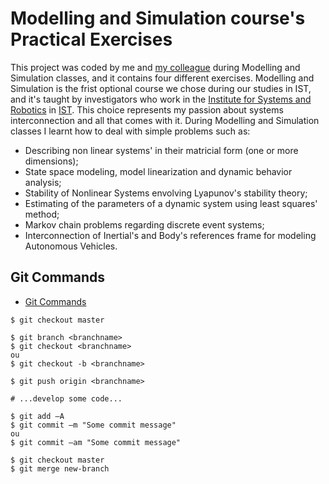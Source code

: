 # Modelling and Simulation course's Practical Exercises

This project was coded by me and [my colleague](https://github.com/gambas) during Modelling and Simulation classes, and it contains four different exercises.
Modelling and Simulation is the frist optional course we chose during our studies in IST, and it's taught by investigators who work in the [Institute for Systems and Robotics](https://welcome.isr.tecnico.ulisboa.pt) in [IST](https://tecnico.ulisboa.pt/pt/). This choice represents my passion about systems interconnection and all that comes with it.
During Modelling and Simulation classes I learnt how to deal with simple problems such as:
- Describing non linear systems' in their matricial form (one or more dimensions);
- State space modeling, model linearization and dynamic behavior analysis;
- Stability of Nonlinear Systems envolving Lyapunov's stability theory;
- Estimating of the parameters of a dynamic system using least squares' method;
- Markov chain problems regarding discrete event systems;
- Interconnection of Inertial's and Body's references frame for modeling Autonomous Vehicles.

## Git Commands
- [Git Commands](https://confluence.atlassian.com/bitbucketserver/basic-git-commands-776639767.html)
```
$ git checkout master

$ git branch <branchname>
$ git checkout <branchname>
ou
$ git checkout -b <branchname>

$ git push origin <branchname>

# ...develop some code...

$ git add –A
$ git commit –m "Some commit message"
ou
$ git commit –am "Some commit message"

$ git checkout master
$ git merge new-branch
```
